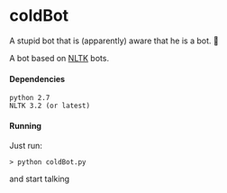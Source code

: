  coldBot
======
A stupid bot that is (apparently) aware that he is a bot. :cake:

A bot based on [NLTK](http://www.nltk.org/) bots.

#### Dependencies
```
python 2.7
NLTK 3.2 (or latest)
```

#### Running
 Just run:
```
> python coldBot.py 
```
 and start talking
